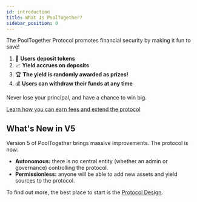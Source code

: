 ```yaml
---
id: introduction
title: What Is PoolTogether?
sidebar_position: 0
---
```


The PoolTogether Protocol promotes financial security by making it fun to save!

1. 🏦 **Users deposit tokens**
2. 📈 **Yield accrues on deposits**
3. 🏆 **The yield is randomly awarded as prizes!**
4. 💰 **Users can withdraw their funds at any time**

Never lose your principal, and have a chance to win big.

[Learn how you can earn fees and extend the protocol](guides/index.md)

## What's New in V5

Version 5 of PoolTogether brings massive improvements. The protocol is now:

- **Autonomous:** there is no central entity (whether an admin or governance) controlling the protocol.
- **Permissionless:** anyone will be able to add new assets and yield sources to the protocol.

To find out more, the best place to start is the [Protocol Design](design/index.md).
